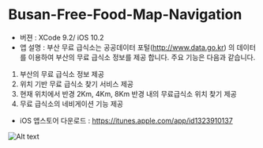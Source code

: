 # Busan-Free-Food-Map-Navigation
* 버젼 : XCode 9.2/ iOS 10.2
* 앱 설명 : 부산 무료 급식소는 공공데이터 포털(http://www.data.go.kr) 의 데이터를 이용하여 부산의 무료 급식소 정보를 제공 합니다. 주요 기능은 다음과 같습니다.
1. 부산의 무료 급식소 정보 제공
2. 위치 기반 무료 급식소 찾기 서비스 제공
3. 현재 위치에서 반경 2Km, 4Km, 8Km 반경 내의 무료급식소 위치 찾기 제공
4. 무료 급식소의 네비게이션 기능 제공

* iOS 앱스토어 다운로드 : https://itunes.apple.com/app/id1323910137

![Alt text](https://jhkim3217.gitbooks.io/busan-open-data-app-dev/content/assets/free_Mael_screen.png)

